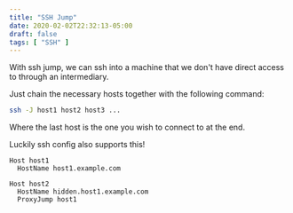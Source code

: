 ```yaml
---
title: "SSH Jump"
date: 2020-02-02T22:32:13-05:00
draft: false
tags: [ "SSH" ]
---
```


With ssh jump, we can ssh into a machine that we don't have direct access to through an intermediary.

Just chain the necessary hosts together with the following command:

```bash
ssh -J host1 host2 host3 ...
```

Where the last host is the one you wish to connect to at the end.

Luckily ssh config also supports this!

```
Host host1
  HostName host1.example.com

Host host2
  HostName hidden.host1.example.com
  ProxyJump host1
```


